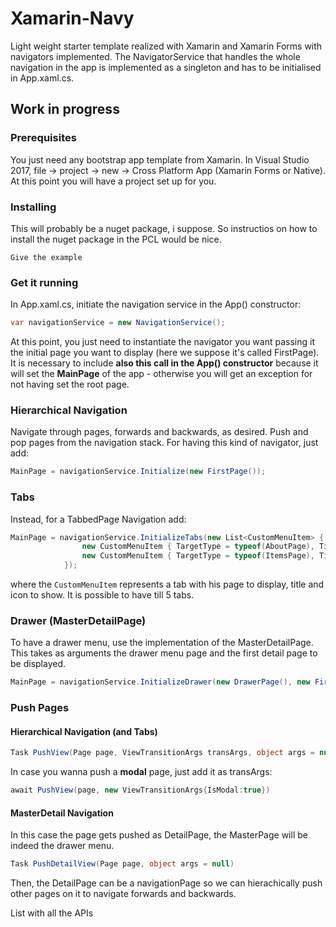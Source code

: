 # Xamarin-Navy

Light weight starter template realized with Xamarin and Xamarin Forms with navigators implemented. The NavigatorService that handles the whole navigation in the app is implemented as a singleton and has to be initialised in App.xaml.cs. 
## Work in progress 
### Prerequisites

You just need any bootstrap app template from Xamarin. In Visual Studio 2017, file -> project -> new -> Cross Platform App (Xamarin Forms or Native). At this point you will have a project set up for you.

### Installing

This will probably be a nuget package, i suppose. So instructios on how to install the nuget package in the PCL would be nice.

```
Give the example
```

### Get it running

In App.xaml.cs, initiate the navigation service in the App() constructor: 

```C#
var navigationService = new NavigationService();
```

At this point, you just need to instantiate the navigator you want passing it the initial page you want to display (here we suppose it's called FirstPage). It is necessary to include **also this call in the App() constructor** because it will set the **MainPage** of the app - otherwise you will get an exception for not having set the root page.

### Hierarchical Navigation
Navigate through pages, forwards and backwards, as desired. Push and pop pages from the navigation stack. 
For having this kind of navigator, just add: 

```C#
MainPage = navigationService.Initialize(new FirstPage());
```

### Tabs
Instead, for a TabbedPage Navigation add:

```C#
MainPage = navigationService.InitializeTabs(new List<CustomMenuItem> {
                new CustomMenuItem { TargetType = typeof(AboutPage), Title = "About", Icon = "tab_about.png" },
                new CustomMenuItem { TargetType = typeof(ItemsPage), Title = "Browse", Icon = "tab_feed.png" },
            });
```
where the `CustomMenuItem` represents a tab with his page to display, title and icon to show. It is possible to have till 5 tabs.

### Drawer (MasterDetailPage)
To have a drawer menu, use the implementation of the MasterDetailPage. This takes as arguments the drawer menu page and the first detail page to be displayed.

```C#
MainPage = navigationService.InitializeDrawer(new DrawerPage(), new FirstPage());
```

### Push Pages

#### Hierarchical Navigation (and Tabs)
```C#
Task PushView(Page page, ViewTransitionArgs transArgs, object args = null)
```

In case you wanna push a **modal** page, just add it as transArgs: 
```C#
await PushView(page, new ViewTransitionArgs{IsModal:true})
```

#### MasterDetail Navigation

In this case the page gets pushed as DetailPage, the MasterPage will be indeed the drawer menu. 

```C#
Task PushDetailView(Page page, object args = null)
```

Then, the DetailPage can be a navigationPage so we can hierachically push other pages on it to navigate forwards and backwards. 



List with all the APIs


